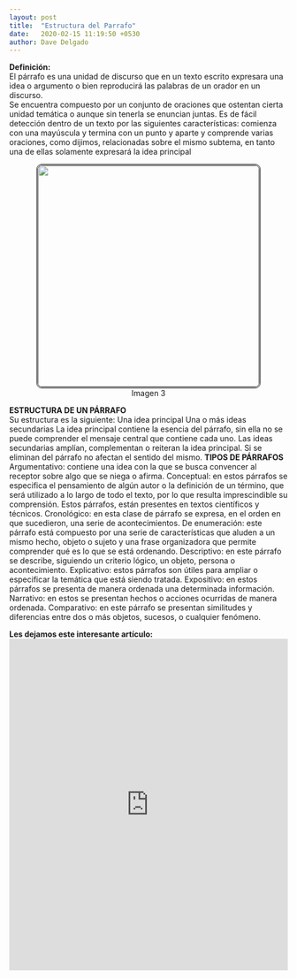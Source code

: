 ```yaml
---
layout: post
title:  "Estructura del Parrafo"
date:   2020-02-15 11:19:50 +0530
author: Dave Delgado
---
```


 <p><b>Definición:</b><br>
 El párrafo es una unidad de discurso que en un texto escrito expresara una idea o argumento o bien reproducirá las palabras de un orador en un discurso.<br>Se encuentra compuesto por un conjunto de oraciones que ostentan cierta unidad temática o aunque sin tenerla se enuncian juntas. Es de fácil detección dentro de un texto por las siguientes características: comienza con una mayúscula y termina con un punto y aparte y comprende varias oraciones, como dijimos, relacionadas sobre el mismo subtema, en tanto una de ellas solamente expresará la idea principal<br>
 
<center><img src="https://i.pinimg.com/564x/5c/92/48/5c92484546b83148483df094971a8c38.jpg" style="
    width: 400px;
    border-radius: 10px;
    border: double;
"></center>
 <center> <a>Imagen 3</a></center>


<pa><b>ESTRUCTURA DE UN PÁRRAFO</b><br>
Su estructura es la siguiente: Una idea principal Una o más ideas secundarias La idea principal contiene la esencia del párrafo, sin ella no se puede comprender el mensaje central que contiene cada uno. Las ideas secundarias amplían, complementan o reiteran la idea principal. Si se eliminan del párrafo no afectan el sentido del mismo.
<pa><b>TIPOS DE PÁRRAFOS </b><br>
Argumentativo: contiene una idea con la que se busca convencer al receptor sobre algo que se niega o afirma. Conceptual: en estos párrafos se especifica el pensamiento de algún autor o la definición de un término, que será utilizado a lo largo de todo el texto, por lo que resulta imprescindible su comprensión. Estos párrafos, están presentes en textos científicos y técnicos. Cronológico: en esta clase de párrafo se expresa, en el orden en que sucedieron, una serie de acontecimientos.
De enumeración: este párrafo está compuesto por una serie de características que aluden a un mismo hecho, objeto o sujeto y una frase organizadora que permite comprender qué es lo que se está ordenando. 
Descriptivo: en este párrafo se describe, siguiendo un criterio lógico, un objeto, persona o acontecimiento. 
Explicativo: estos párrafos son útiles para ampliar o especificar la temática que está siendo tratada. 
Expositivo: en estos párrafos se presenta de manera ordenada una determinada información. 
Narrativo: en estos se presentan hechos o acciones ocurridas de manera ordenada. 
Comparativo: en este párrafo se presentan similitudes y diferencias entre dos o más objetos, sucesos, o cualquier fenómeno.

<p><b>Les dejamos este interesante artículo:</b>
<embed src="https://cife.edu.mx/recursos/wp-content/uploads/2019/01/manual_de_reglas_ortograficas.pdf" type="application/pdf" width="100%" height="600px" />

